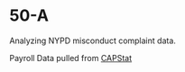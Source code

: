 # 50-A
Analyzing NYPD misconduct complaint data.

Payroll Data pulled from [CAPStat](https://www.capstat.nyc/officers/)